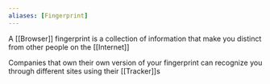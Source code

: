 ```yaml
---
aliases: [Fingerprint]
---
```


A [[Browser]] fingerprint is a collection of information that make you distinct from other people on the [[Internet]]

Companies that own their own version of your fingerprint can recognize you through different sites using their [[Tracker]]s